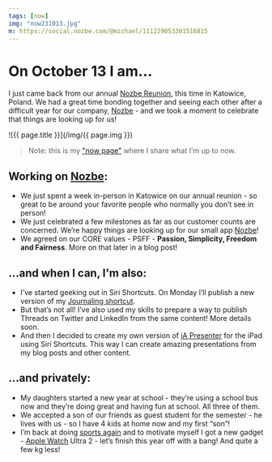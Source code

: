 ```yaml
---
tags: [now]
img: "now231013.jpg"
m: https://social.nozbe.com/@michael/111229053301516815
---
```


# On October 13 I am…

I just came back from our annual [Nozbe Reunion](/reunion), this time in Katowice, Poland. We had a great time bonding together and seeing each other after a difficult year for our company, [Nozbe][n] - and we took a moment to celebrate that things are looking up for us!

<!--More-->

![{{ page.title }}](/img/{{ page.img }})

> Note: this is my ["now page"](/now) where I share what I'm up to now.

## Working on [Nozbe][n]:

* We just spent a week in-person in Katowice on our annual reunion - so great to be around your favorite people who normally you don’t see in person!
* We just celebrated a few milestones as far as our customer counts are concerned. We’re happy things are looking up for our small app [Nozbe][n]!
* We agreed on our CORE values - PSFF - **Passion, Simplicity, Freedom and Fairness**. More on that later in a blog post!

## …and when I can, I'm also:

* I’ve started geeking out in Siri Shortcuts. On Monday I’ll publish a new version of my [Journaling shortcut](/journal).
* But that’s not all! I’ve also used my skills to prepare a way to publish Threads on Twitter and LinkedIn from the same content! More details soon.
* And then I decided to create my own version of [iA Presenter](https://ia.net/presenter) for the iPad using Siri Shortcuts. This way I can create amazing presentations from my blog posts and other content.

## …and privately:

* My daughters started a new year at school - they’re using a school bus now and they’re doing great and having fun at school. All three of them.
* We accepted a son of our friends as guest student for the semester - he lives with us - so I have 4 kids at home now and my first “son”!
* I’m back at doing [sports again](/sports) and to motivate myself I got a new gadget - [Apple Watch](/applewatch) Ultra 2 - let’s finish this year off with a bang! And quite a few kg less!


[n]: https://michael.gratis/nozbe
[np]: https://michael.gratis/nozbepersonal